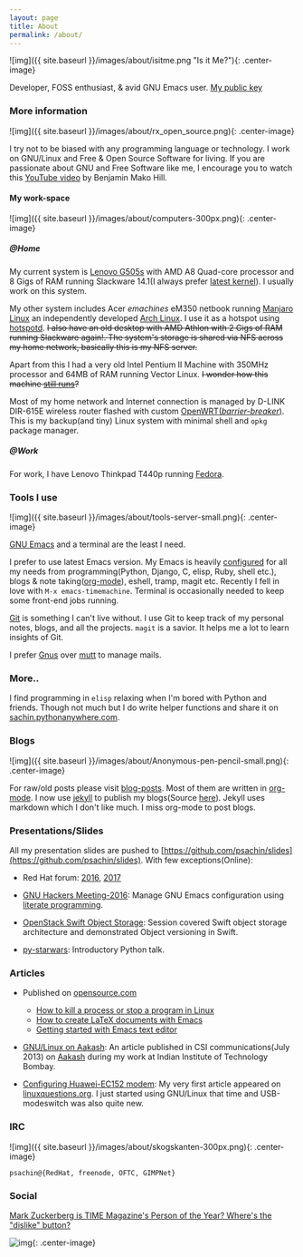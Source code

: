 ```yaml
---
layout: page
title: About
permalink: /about/
---
```


![img]({{ site.baseurl }}/images/about/isitme.png "Is it Me?"){: .center-image}

Developer, FOSS enthusiast, & avid GNU Emacs
user.
[My public key](http://pgp.mit.edu/pks/lookup?search=psachin&op=index)

### More information

![img]({{ site.baseurl }}/images/about/rx_open_source.png){: .center-image}

I try not to be biased with any programming language or technology. I
work on GNU/Linux and Free & Open Source Software for living. If you
are passionate about GNU and Free Software like me, I encourage you to
watch
this [YouTube video](https://www.youtube.com/watch?v=Er1pM9suxvE) by
Benjamin Mako Hill.

#### My work-space

![img]({{ site.baseurl }}/images/about/computers-300px.png){: .center-image}

##### @Home

My current system is [Lenovo
G505s](https://plus.google.com/photos/photo/113870692888444102463/6355020254313100738?icm=false&sqid=104043194426129544738&ssid=2c4bb3f4-0eed-4d83-9385-eb6e51a01dc9)
with AMD A8 Quad-core processor and 8 Gigs of RAM running Slackware
14.1(I always prefer [latest
kernel](https://github.com/psachin/bash_scripts/blob/master/build_my_kernel.sh)).
I usually work on this system.

My other system includes Acer _emachines_ eM350 netbook running
[Manjaro Linux](https://manjaro.org/) an independently developed [Arch
Linux](https://www.archlinux.org/). I use it as a hotspot using
[hotspotd](https://github.com/psachin/hotspotd). ~~I also have an old
desktop with AMD Athlon with 2 Gigs of RAM running Slackware again!.
The system's storage is shared via NFS across my home network,
basically this is my NFS server.~~

Apart from this I had a very old Intel Pentium II Machine with 350MHz
processor and 64MB of RAM running Vector Linux. ~~I wonder how this
machine [still
runs](https://plus.google.com/+Sachinp/posts/UMCp3L6NiAn?pid=5864821069617337218&oid=113870692888444102463)?~~

Most of my home network and Internet connection is managed by D-LINK
DIR-615E wireless router flashed with custom
[OpenWRT(_barrier-breaker_)](https://openwrt.org/). This is my
backup(and tiny) Linux system with minimal shell and `opkg` package
manager.

##### @Work

For work, I have Lenovo Thinkpad T440p running
[Fedora](https://getfedora.org/).

### Tools I use

![img]({{ site.baseurl }}/images/about/tools-server-small.png){: .center-image}

[GNU Emacs](https://www.gnu.org/software/emacs/) and a terminal are
the least I need.

I prefer to use latest Emacs version. My Emacs is heavily
[configured](https://github.com/psachin/.emacs.d) for all my needs
from programming(Python, Django, C, elisp, Ruby, shell etc.), blogs &
note taking([org-mode](https://orgmode.org/)), eshell, tramp, magit
etc. Recently I fell in love with `M-x emacs-timemachine`. Terminal is
occasionally needed to keep some front-end jobs running.

[Git](http://git-scm.com) is something I can't live without. I use Git
to keep track of my personal notes, blogs, and all the projects.
`magit` is a savior. It helps me a lot to learn insights of Git.

I prefer [Gnus](https://www.emacswiki.org/emacs/GnusTutorial) over
[mutt](http://www.mutt.org/) to manage mails.

### More..

I find programming in `elisp` relaxing when I'm bored with Python and
friends. Though not much but I do write helper functions and share it
on [sachin.pythonanywhere.com](http://sachin.pythonanywhere.com).

### Blogs

![img]({{ site.baseurl }}/images/about/Anonymous-pen-pencil-small.png){: .center-image}

For raw/old posts please
visit [blog-posts](https://github.com/psachin/blog-posts). Most of
them are written in [org-mode](http://orgmode.org/). I now
use [jekyll](https://jekyllrb.com/) to publish my
blogs(Source [here](https://github.com/psachin/psachin.github.io)).
Jekyll uses markdown which I don't like much. I miss org-mode to post
blogs.

### Presentations/Slides

All my presentation slides are pushed to
[https://github.com/psachin/slides](https://github.com/psachin/slides).
With few exceptions(Online):

* Red Hat forum: [2016](http://redhat.slides.com/psachin/rh-forum-2016), [2017](https://github.com/psachin/slides/blob/master/RH-forum/RedHatCloudForms-2017-Sachin.pdf)

* [GNU Hackers Meeting-2016](http://psachin.github.io/.emacs.d/):
  Manage GNU Emacs configuration using [literate
  programming](http://orgmode.org/worg/org-contrib/babel/intro.html).

* [OpenStack Swift Object
  Storage](http://redhat.slides.com/psachin/rhosp-swift-2016): Session
  covered Swift object storage architecture and demonstrated Object
  versioning in Swift.

* [py-starwars](http://psachin.github.io/py-starwars/): Introductory
  Python talk.

### Articles

* Published on [opensource.com](https://opensource.com/)
  * [How to kill a process or stop a program in Linux](https://opensource.com/article/18/5/how-kill-process-stop-program-linux)
  * [How to create LaTeX documents with Emacs](https://opensource.com/article/18/4/how-create-latex-documents-emacs)
  * [Getting started with Emacs text editor](https://opensource.com/life/16/2/intro-to-emacs)

* [GNU/Linux on Aakash](http://www.csi-india.org/communications/CSIC%20July%202013.pdf):
  An article published in CSI communications(July 2013)
  on [Aakash](http://aakashlabs.org/gnu/) during my work at Indian
  Institute of Technology Bombay.

* [Configuring Huawei-EC152
  modem](http://www.linuxquestions.org/linux/answers/hardware/configuring_huaweiec152_modem):
  My very first article appeared on
  [linuxquestions.org](https://www.linuxquestions.org/). I just
  started using GNU/Linux that time and USB-modeswitch was also quite
  new.

### IRC

![img]({{ site.baseurl }}/images/about/skogskanten-300px.png){: .center-image}

  `psachin@{RedHat, freenode, OFTC, GIMPNet}`

### Social

[Mark Zuckerberg is TIME Magazine's Person of the Year? Where's the
"dislike" button?](http://www.fsf.org/fb)

![img](http://static.fsf.org/nosvn/no-facebook-me.png "Not f'd — you won't find me on Facebook"){:
.center-image}
